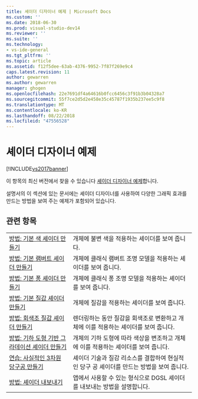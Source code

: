 ```yaml
---
title: 셰이더 디자이너 예제 | Microsoft Docs
ms.custom: ''
ms.date: 2018-06-30
ms.prod: visual-studio-dev14
ms.reviewer: ''
ms.suite: ''
ms.technology:
- vs-ide-general
ms.tgt_pltfrm: ''
ms.topic: article
ms.assetid: f12f5dee-63ab-4376-9952-7f87f269e9c4
caps.latest.revision: 11
author: gewarren
ms.author: gewarren
manager: ghogen
ms.openlocfilehash: 22e7691df4a64616b0fcc6456c3f91b3b04328a7
ms.sourcegitcommit: 55f7ce2d5d2e458e35c45787f1935b237ee5c9f8
ms.translationtype: MT
ms.contentlocale: ko-KR
ms.lasthandoff: 08/22/2018
ms.locfileid: "47556528"
---
```

# <a name="shader-designer-examples"></a>셰이더 디자이너 예제
[!INCLUDE[vs2017banner](../includes/vs2017banner.md)]

이 항목의 최신 버전에서 찾을 수 있습니다 [셰이더 디자이너 예제](https://docs.microsoft.com/visualstudio/designers/shader-designer-examples)합니다.  
  
설명서의 이 섹션에 있는 문서에는 셰이더 디자이너를 사용하여 다양한 그래픽 효과를 만드는 방법을 보여 주는 예제가 포함되어 있습니다.  
  
## <a name="related-topics"></a>관련 항목  
  
|||  
|-|-|  
|[방법: 기본 색 셰이더 만들기](../designers/how-to-create-a-basic-color-shader.md)|개체에 불변 색을 적용하는 셰이더를 보여 줍니다.|  
|[방법: 기본 램버트 셰이더 만들기](../designers/how-to-create-a-basic-lambert-shader.md)|개체에 클래식 램버트 조명 모델을 적용하는 셰이더를 보여 줍니다.|  
|[방법: 기본 퐁 셰이더 만들기](../designers/how-to-create-a-basic-phong-shader.md)|개체에 클래식 퐁 조명 모델을 적용하는 셰이더를 보여 줍니다.|  
|[방법: 기본 질감 셰이더 만들기](../designers/how-to-create-a-basic-texture-shader.md)|개체에 질감을 적용하는 셰이더를 보여 줍니다.|  
|[방법: 회색조 질감 셰이더 만들기](../designers/how-to-create-a-grayscale-texture-shader.md)|렌더링하는 동안 질감을 회색조로 변환하고 개체에 이를 적용하는 셰이더를 보여 줍니다.|  
|[방법: 기하 도형 기반 그라데이션 셰이더 만들기](../designers/how-to-create-a-geometry-based-gradient-shader.md)|개체의 기하 도형에 따라 색상을 변조하고 개체에 이를 적용하는 셰이더를 보여 줍니다.|  
|[연습: 사실적인 3차원 당구공 만들기](../designers/walkthrough-creating-a-realistic-3-d-billiard-ball.md)|셰이더 기술과 질감 리소스를 결합하여 현실적인 당구 공 셰이더를 만드는 방법을 보여 줍니다.|  
|[방법: 셰이더 내보내기](../designers/how-to-export-a-shader.md)|앱에서 사용할 수 있는 형식으로 DGSL 셰이더를 내보내는 방법을 설명합니다.|




